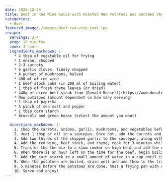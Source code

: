 ```yaml
---
date: 2020-10-28
title: Beef in Red Wine Sauce with Roasted New Potatoes and Sautéed Vegetables
categories:
  - Beef
featured_image: /images/Beef-red-wine-img1.jpg
recipe:
  servings: 3-4
  prep: 10 minutes
  cook: 3 hours
  ingredients_markdown: |-
    * 4 tbsp of vegetable oil for frying
    * 1 onion, chopped
    * 2-3 carrots
    * 6 garlic cloves, finely chopped
    * A punnet of mushrooms, halved
    * 400 ml of red wine 
    * 1 beef stock cube (in 200 ml of boiling water)
    * 1 tbsp of fresh thyme leaves (or dried)
    * 440g of diced beef steak from [Donald Russell](https://www.donaldrussell.com/diced-beef-steak.html)
    * New potatoes (amount dependant on how many serving)
    * 1 tbsp of paprika
    * A pinch of sea salt and pepper
    * 1 tbsp corn starch
    * Broccoli and green beans (select the amount you want)

  directions_markdown: |-
    1. Chop the carrots, onions, garlic, mushrooms, and vegetables before cooking.
    2. Heat 1 tbsp of oil in a saucepan. Once hot, add the carrots and onions. Stir continuously on a medium heat for 4 minutes.
    3. Add two thirds of the chopped garlic to the saucepan, along with the chopped mushrooms and stir for another minute.
    4. Add the red wine, beef stock, and thyme, cook for 3 minutes whilst maintaining a medium heat.
    5. Transfer the the mix to a slow cooker on high heat and add the diced beef. This will need to cook for 3 hours.
    6. When there is an hour left on the time for the beef, begin boiling the new potatoes in cold water on a high heat for approximately 15 minutes. While the potatoes are cooking heat the oven to 200 degrees and add 3 tbsp of oil to a baking tray and allow it to heat on its own in the oven.
    7. Add the corn starch to a small amount of water in a cup until it turns to a paste. Add this mixture to the slow cooker and stir in. This will thicken the sauce slightly.
    8. When the potatoes are boiled, drain well and add them to the tray of hot oil (being careful not to splash yourself!). Season with salt, pepper, and paprika. Give them a good shake and put them back in the oven for 30 minutes.
    9. 5 minutes before the potatoes are done, heat a frying pan with a tiny amount of vegetable oil. Once hot, add the broccoli and green beans with the remaining garlic. Sautée for approximately 5 minutes or to taste. 
    10. Serve and enjoy!
---
```



